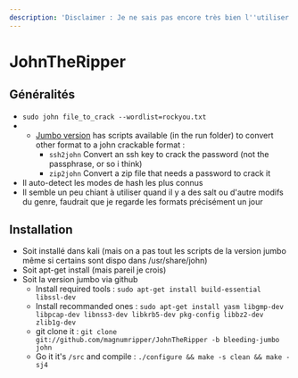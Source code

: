 ```yaml
---
description: 'Disclaimer : Je ne sais pas encore très bien l''utiliser'
---
```


# JohnTheRipper

## Généralités

* `sudo john file_to_crack --wordlist=rockyou.txt`
* * [Jumbo version](https://github.com/magnumripper/JohnTheRipper) has scripts available \(in the run folder\) to convert other format to a john crackable format :
    * `ssh2john` Convert an ssh key to crack the password \(not the passphrase, or so i think\)
    * `zip2john` Convert a zip file that needs a password to crack it
* Il auto-detect les modes de hash les plus connus
* Il semble un peu chiant à utiliser quand il y a des salt ou d'autre modifs du genre, faudrait que je regarde les formats précisément un jour

## Installation

* Soit installé dans kali \(mais on a pas tout les scripts de la version jumbo même si certains sont dispo dans /usr/share/john\)
* Soit apt-get install \(mais pareil je crois\)
* Soit la version jumbo via github
  * Install required tools : `sudo apt-get install build-essential libssl-dev`
  * Install recommanded ones : `sudo apt-get install yasm libgmp-dev libpcap-dev libnss3-dev libkrb5-dev pkg-config libbz2-dev zlib1g-dev`
  * git clone it : `git clone git://github.com/magnumripper/JohnTheRipper -b bleeding-jumbo john`
  * Go it it's `/src` and compile : `./configure && make -s clean && make -sj4`

